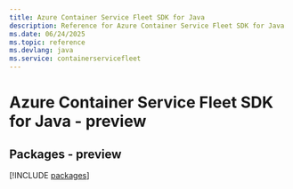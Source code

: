 ```yaml
---
title: Azure Container Service Fleet SDK for Java
description: Reference for Azure Container Service Fleet SDK for Java
ms.date: 06/24/2025
ms.topic: reference
ms.devlang: java
ms.service: containerservicefleet
---
```

# Azure Container Service Fleet SDK for Java - preview
## Packages - preview
[!INCLUDE [packages](container-service-fleet-index.md)]